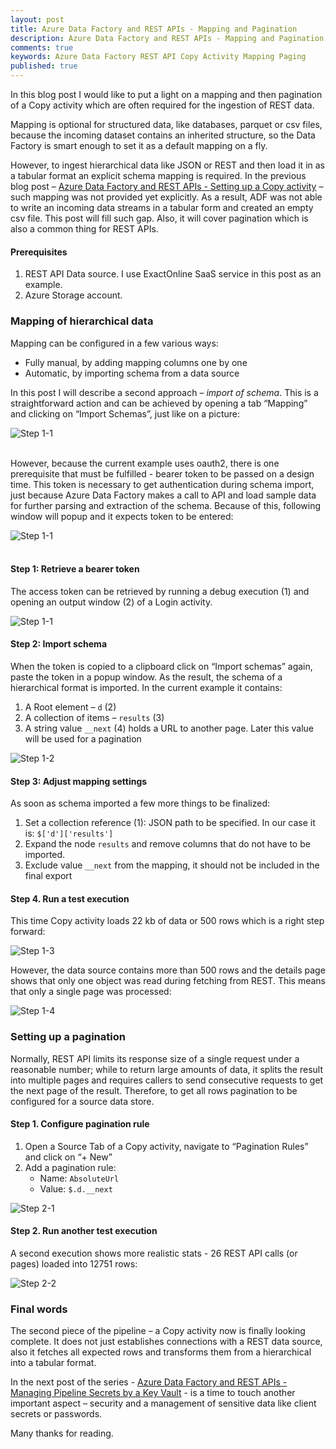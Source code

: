 ```yaml
---
layout: post
title: Azure Data Factory and REST APIs - Mapping and Pagination
description: Azure Data Factory and REST APIs - Mapping and Pagination
comments: true
keywords: Azure Data Factory REST API Copy Activity Mapping Paging
published: true 
---
```



In this blog post I would like to put a light on a mapping and then pagination of a Copy activity which are often required for the ingestion of REST data. 

Mapping is optional for structured data, like databases, parquet or csv files, because the incoming dataset contains an inherited structure, so the Data Factory is smart enough to set it as a default mapping on a fly. 

However, to ingest hierarchical data like JSON or REST and then load it in as a tabular format an explicit schema mapping is required. In the previous blog post – <a href="/2019/adfv2-rest-api-part2-copy-activity">Azure Data Factory and REST APIs - Setting up a Copy activity</a> – such mapping was not provided yet explicitly. As a result, ADF was not able to write an incoming data streams in a tabular form and created an empty csv file. This post will fill such gap. Also, it will cover pagination which is also a common thing for REST APIs.


#### Prerequisites

 1.	REST API Data source. I use ExactOnline SaaS service in this post as an example.
 2.	Azure Storage account.



### Mapping of hierarchical data 
Mapping can be configured in a few various ways:
 -	Fully manual, by adding mapping columns one by one
 -	Automatic, by importing schema from a data source

In this post I will describe a second approach – *import of schema*. This is a straightforward action and can be achieved by opening a tab “Mapping” and clicking on “Import Schemas”, just like on a picture:
 
<img src="/assets/images/posts/adf-rest-p3/step1-01.png" alt="Step 1-1" /> 
<br /><br />

However, because the current example uses oauth2, there is one prerequisite that must be fulfilled - bearer token to be passed on a design time. This token is necessary to get authentication during schema import, just because Azure Data Factory makes a call to API and load sample data for further parsing and extraction of the schema. Because of this, following window will popup and it expects token to be entered:
 
<img src="/assets/images/posts/adf-rest-p3/step1-02.png" alt="Step 1-1" /> 
<br /><br />


#### Step 1: Retrieve a bearer token
The access token can be retrieved by running a debug execution (1) and opening an output window (2) of a Login activity.


<img src="/assets/images/posts/adf-rest-p3/step1-1.png" alt="Step 1-1" />

#### Step 2: Import schema

When the token is copied to a clipboard click on “Import schemas” again, paste the token in a popup window.
As the result, the schema of a hierarchical format is imported. In the current example it contains:

 1.	A Root element – ```d``` (2)
 2.	A collection of items – ```results``` (3)
 3.	A string value ```__next``` (4) holds a URL to another page. Later this value will be used for a pagination


<img src="/assets/images/posts/adf-rest-p3/step1-2.png" alt="Step 1-2" />

#### Step 3: Adjust mapping settings
As soon as schema imported a few more things to be finalized:
 1.	Set a collection reference (1): JSON path to be specified. In our case it is: ```$['d']['results']```
 2.	Expand the node ```results``` and remove columns that do not have to be imported. 
 3.	Exclude value ```__next``` from the mapping, it should not be included in the final export 

#### Step 4. Run a test execution

This time Copy activity loads 22 kb of data or 500 rows which is a right step forward: 


<img src="/assets/images/posts/adf-rest-p3/step1-3.png" alt="Step 1-3" />

However, the data source contains more than 500 rows and the details page shows that only one object was read during fetching from REST. This means that only a single page was processed: 


<img src="/assets/images/posts/adf-rest-p3/step1-4.png" alt="Step 1-4" />



### Setting up a pagination

Normally, REST API limits its response size of a single request under a reasonable number; while to return large amounts of data, it splits the result into multiple pages and requires callers to send consecutive requests to get the next page of the result. Therefore, to get all rows pagination to be configured for a source data store.

#### Step 1. Configure pagination rule

 1.	Open a Source Tab of a Copy activity, navigate to “Pagination Rules” and click on “+ New”
 2.	Add a pagination rule:
      -	Name: ```AbsoluteUrl```
      -	Value: ```$.d.__next```

 
<img src="/assets/images/posts/adf-rest-p3/step2-1.png" alt="Step 2-1" />


#### Step 2. Run another test execution

A second execution shows more realistic stats - 26 REST API calls (or pages) loaded into 12751 rows:


<img src="/assets/images/posts/adf-rest-p3/step2-2.png" alt="Step 2-2" />



### Final words

The second piece of the pipeline – a Copy activity now is finally looking complete. It does not just establishes connections with a REST data source, also it fetches all expected rows and transforms them from a hierarchical into a tabular format.

In the next post of the series - <a href="/2019/adfv2-rest-api-part3-securing-keyvault">Azure Data Factory and REST APIs - Managing Pipeline Secrets by a Key Vault</a> - is a time to touch another important aspect – security and a management of sensitive data like client secrets or passwords.

Many thanks for reading.
